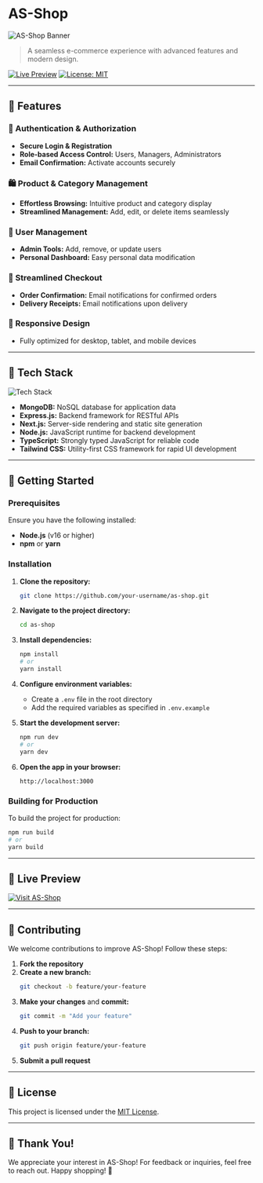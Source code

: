 # AS-Shop

![AS-Shop Banner](https://i.imgur.com/qyzMMKr.png)

> A seamless e-commerce experience with advanced features and modern design.

[![Live Preview](https://img.shields.io/badge/Live-Preview-brightgreen?style=for-the-badge)](https://as-shop.vercel.app/) [![License: MIT](https://img.shields.io/badge/License-MIT-blue?style=for-the-badge)](LICENSE)

---

## 🌟 Features

### 🔐 Authentication & Authorization
- **Secure Login & Registration**
- **Role-based Access Control:** Users, Managers, Administrators
- **Email Confirmation:** Activate accounts securely

### 🛍️ Product & Category Management
- **Effortless Browsing:** Intuitive product and category display
- **Streamlined Management:** Add, edit, or delete items seamlessly

### 👥 User Management
- **Admin Tools:** Add, remove, or update users
- **Personal Dashboard:** Easy personal data modification

### 🛒 Streamlined Checkout
- **Order Confirmation:** Email notifications for confirmed orders
- **Delivery Receipts:** Email notifications upon delivery

### 📱 Responsive Design
- Fully optimized for desktop, tablet, and mobile devices

---

## 🔧 Tech Stack

![Tech Stack](https://skillicons.dev/icons?i=mongodb,express,nextjs,nodejs,typescript,tailwindcss&theme=light)

- **MongoDB:** NoSQL database for application data
- **Express.js:** Backend framework for RESTful APIs
- **Next.js:** Server-side rendering and static site generation
- **Node.js:** JavaScript runtime for backend development
- **TypeScript:** Strongly typed JavaScript for reliable code
- **Tailwind CSS:** Utility-first CSS framework for rapid UI development

---

## 🚀 Getting Started

### Prerequisites
Ensure you have the following installed:
- **Node.js** (v16 or higher)
- **npm** or **yarn**

### Installation

1. **Clone the repository:**
   ```bash
   git clone https://github.com/your-username/as-shop.git
   ```

2. **Navigate to the project directory:**
   ```bash
   cd as-shop
   ```

3. **Install dependencies:**
   ```bash
   npm install
   # or
   yarn install
   ```

4. **Configure environment variables:**
   - Create a `.env` file in the root directory
   - Add the required variables as specified in `.env.example`

5. **Start the development server:**
   ```bash
   npm run dev
   # or
   yarn dev
   ```

6. **Open the app in your browser:**
   ```
   http://localhost:3000
   ```

### Building for Production
To build the project for production:
```bash
npm run build
# or
yarn build
```

---

## 🔗 Live Preview

[![Visit AS-Shop](https://img.shields.io/badge/Visit-AS--Shop-brightgreen?style=for-the-badge)](https://as-shop.vercel.app/)

---

## 🤝 Contributing

We welcome contributions to improve AS-Shop! Follow these steps:

1. **Fork the repository**
2. **Create a new branch:**
   ```bash
   git checkout -b feature/your-feature
   ```
3. **Make your changes** and **commit:**
   ```bash
   git commit -m "Add your feature"
   ```
4. **Push to your branch:**
   ```bash
   git push origin feature/your-feature
   ```
5. **Submit a pull request**

---

## 📜 License

This project is licensed under the [MIT License](LICENSE).

---

## 🎉 Thank You!

We appreciate your interest in AS-Shop! For feedback or inquiries, feel free to reach out. Happy shopping! 🛒
